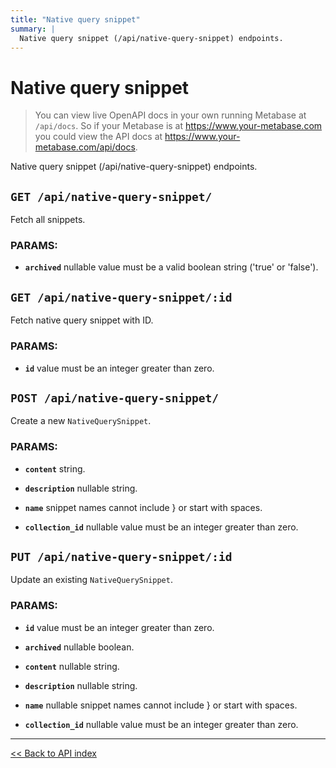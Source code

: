 ```yaml
---
title: "Native query snippet"
summary: |
  Native query snippet (/api/native-query-snippet) endpoints.
---
```


# Native query snippet

> You can view live OpenAPI docs in your own running Metabase at `/api/docs`.
   So if your Metabase is at https://www.your-metabase.com you could view
   the API docs at https://www.your-metabase.com/api/docs.

Native query snippet (/api/native-query-snippet) endpoints.

## `GET /api/native-query-snippet/`

Fetch all snippets.

### PARAMS:

-  **`archived`** nullable value must be a valid boolean string ('true' or 'false').

## `GET /api/native-query-snippet/:id`

Fetch native query snippet with ID.

### PARAMS:

-  **`id`** value must be an integer greater than zero.

## `POST /api/native-query-snippet/`

Create a new `NativeQuerySnippet`.

### PARAMS:

-  **`content`** string.

-  **`description`** nullable string.

-  **`name`** snippet names cannot include } or start with spaces.

-  **`collection_id`** nullable value must be an integer greater than zero.

## `PUT /api/native-query-snippet/:id`

Update an existing `NativeQuerySnippet`.

### PARAMS:

-  **`id`** value must be an integer greater than zero.

-  **`archived`** nullable boolean.

-  **`content`** nullable string.

-  **`description`** nullable string.

-  **`name`** nullable snippet names cannot include } or start with spaces.

-  **`collection_id`** nullable value must be an integer greater than zero.

---

[<< Back to API index](../api-documentation.md)